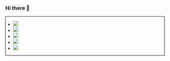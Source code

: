 ### Hi there 👋

<div style="border: 1px solid black">
<ul>
  <li><img src="https://img.shields.io/badge/HTML5-E34F26?style=for-the-badge&logo=html5&logoColor=white" /></li>
  <li><img src="https://img.shields.io/badge/CSS3-1572B6?style=for-the-badge&logo=css3&logoColor=white" /></li>
  <li><img src="https://img.shields.io/badge/JavaScript-323330?style=for-the-badge&logo=javascript&logoColor=F7DF1E" /></li>
  <li><img src="https://img.shields.io/badge/React-20232A?style=for-the-badge&logo=react&logoColor=61DAFB" /></li>
  <li><img src="https://img.shields.io/badge/GIT-E44C30?style=for-the-badge&logo=git&logoColor=white" /></li>
</ul>
</div>

